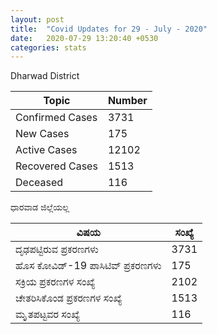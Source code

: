 ```yaml
---
layout: post
title:  "Covid Updates for 29 - July - 2020"
date:   2020-07-29 13:20:40 +0530
categories: stats
---
```


Dharwad District

|Topic|Number|
| ------------- | ------------- |
|Confirmed Cases|3731|
|New Cases|175|
|Active Cases|12102|
|Recovered Cases|1513|
|Deceased|116|

ಧಾರವಾಡ ಜಿಲ್ಲೆಯಲ್ಲ

|ವಿಷಯ|ಸಂಖ್ಯೆ|
| ------------- | ------------- |
|ದೃಢಪಟ್ಟಿರುವ ಪ್ರಕರಣಗಳು |3731|
|ಹೊಸ ಕೋವಿಡ್-19 ಪಾಸಿಟಿವ್ ಪ್ರಕರಣಗಳು |175|
|ಸಕ್ರಿಯ ಪ್ರಕರಣಗಳ ಸಂಖ್ಯೆ |2102|
|ಚೇತರಿಸಿಕೊಂಡ ಪ್ರಕರಣಗಳ ಸಂಖ್ಯೆ |1513|
|ಮೃೃತಪಟ್ಟವರ ಸಂಖ್ಯೆ  |116|
